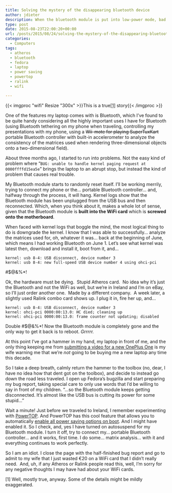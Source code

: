 ```yaml
---
title: Solving the mystery of the disappearing bluetooth device
author: jdieter
description: When the bluetooth module is put into low-power mode, bad things happen
type: post
date: 2015-08-23T22:00:20+00:00
url: /posts/2015/08/24/solving-the-mystery-of-the-disappearing-bluetooth-device
categories:
  - Computers
tags:
  - atheros
  - bluetooth
  - fedora
  - laptop
  - power saving
  - powertop
  - ralink
  - wifi

---
```

{{< imgproc "wifi" Resize "300x" >}}This is a true<a href="#footnote">[1]</a> story{{< /imgproc >}}

One of the features my laptop comes with is Bluetooth, which I&#8217;ve found to be quite handy considering all the highly important uses I have for Bluetooth (using Bluetooth tethering on my phone when traveling, controlling my presentations with my phone, using a <del datetime="2015-08-23T19:38:45+00:00">Wii-mote for playing SuperTuxKart</del> portable Bluetooth controller with built-in accelerometer to analyze the consistency of the matrices used when rendering three-dimensional objects onto a two-dimensional field).

About three months ago, I started to run into problems. Not the easy kind of problem where &#8220;`BUG: unable to handle kernel paging request at 0000ffffd15ea5e`&#8221; brings the laptop to an abrupt stop, but instead the kind of problem that causes real trouble.

My Bluetooth module starts to randomly reset itself. I&#8217;ll be working merrily, trying to connect my phone or the&#8230; portable Bluetooth controller&#8230; and, halfway through the process, it will hang. Kernel logs show that the Bluetooth module has been unplugged from the USB bus and then reconnected. Which, when you think about it, makes a whole lot of sense, given that the Bluetooth module is **built into the WiFi card** which is **screwed onto the motherboard**.

When faced with kernel logs that boggle the mind, the most logical thing to do is downgrade the kernel. I know that I was able to successfully&#8230; analyze the matrices used for, oh, whatever it was&#8230; back at the beginning of June, which means I had working Bluetooth on June 1. Let&#8217;s see what kernel was latest then, download and install it, boot from it, and&#8230;

```
kernel: usb 8-4: USB disconnect, device number 3
kernel: usb 8-4: new full-speed USB device number 4 using ohci-pci
```

#$@&%*!

Ok, the hardware must be dying.  Stupid Atheros card.  No idea why it&#8217;s just the Bluetooth and not the WiFi as well, but we&#8217;re in Ireland and I&#8217;m on eBay, so I&#8217;ll just order another one.  Made by a different company.  A week later, a slightly used Ralink combo card shows up. I plug it in, fire her up, and&#8230;

```
kernel: usb 8-4: USB disconnect, device number 3
kernel: ohci-pci 0000:00:13.0: HC died; cleaning up
kernel: ohci-pci 0000:00:13.0: frame counter not updating; disabled
```

Double #$@&%*! Now the Bluetooth module is completely gone and the only way to get it back is to reboot. _Grrrrr._

At this point I&#8217;ve got a hammer in my hand, my laptop in front of me, and the only thing keeping me from [submitting a video for a new OnePlus One][3] is my wife warning me that we&#8217;re _not_ going to be buying me a new laptop any time this decade.

So I take a deep breath, calmly return the hammer to the toolbox (no, dear, I have no idea how that dent got on the toolbox), and decide to instead go down the road less traveled. I open up Fedora&#8217;s bugzilla and start preparing my bug report, taking special care to only use words that I&#8217;d be willing to say in front of my children. &#8220;&#8230;so the Bluetooth module keeps getting disconnected. It&#8217;s almost like the USB bus is cutting its power for some stupid&#8230;&#8221;

Wait a minute! Just before we traveled to Ireland, I remember experimenting with [PowerTOP][4]. And PowerTOP has this cool feature that allows you to automatically [enable all power saving options on boot][5]. And I might have enabled it. So I check, and, yes I have turned on autosuspend for my Bluetooth module. I turn it off, try to connect my&#8230; portable Bluetooth controller&#8230; and it works, first time. I do some&#8230; matrix analysis&#8230; with it and everything continues to work perfectly.

So I am an idiot. I close the page with the half-finished bug report and go to admit to my wife that I just wasted €20 on a WiFi card that I didn&#8217;t really need.  And, uh, if any Atheros or Ralink people read this, well, I&#8217;m sorry for any negative thoughts I may have had about your WiFi cards.

<a id="footnote">[1]</a> Well, mostly true, anyway. Some of the details might be mildly exaggerated.

 [3]: https://web.archive.org/web/20140427023346/http://oneplus.net/smash#close
 [4]: https://01.org/powertop
 [5]: http://fedoramagazine.org/saving-laptop-power-with-powertop/
